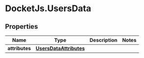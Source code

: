 # DocketJs.UsersData

## Properties

Name | Type | Description | Notes
------------ | ------------- | ------------- | -------------
**attributes** | [**UsersDataAttributes**](UsersDataAttributes.md) |  | 


